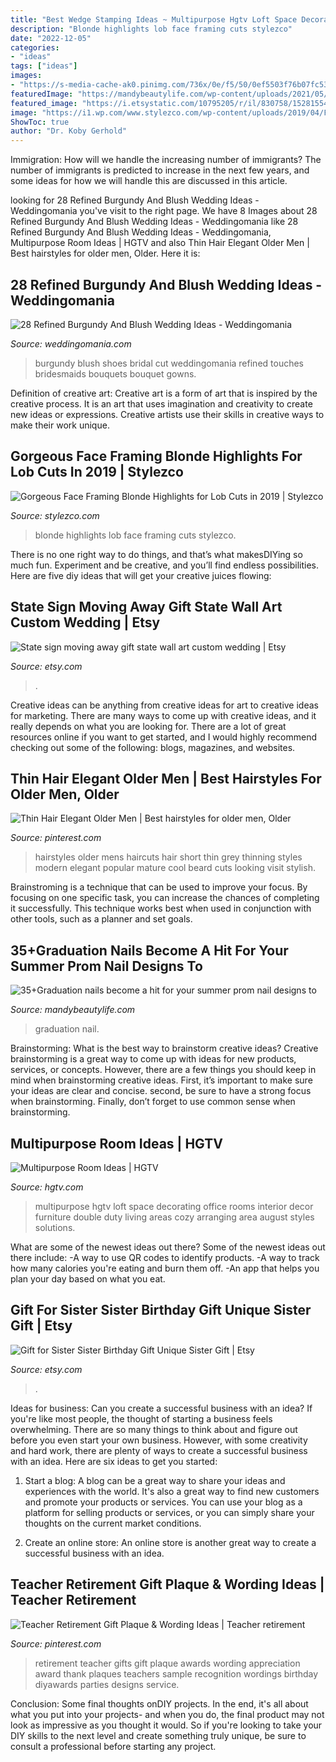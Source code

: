 ```yaml
---
title: "Best Wedge Stamping Ideas ~ Multipurpose Hgtv Loft Space Decorating Office Rooms Interior Decor Furniture Double Duty Living Areas Cozy Arranging Area August Styles Solutions"
description: "Blonde highlights lob face framing cuts stylezco"
date: "2022-12-05"
categories:
- "ideas"
tags: ["ideas"]
images:
- "https://s-media-cache-ak0.pinimg.com/736x/0e/f5/50/0ef5503f76b07fc5393c56c352584543--teacher-retirement-gifts-best-music.jpg"
featuredImage: "https://mandybeautylife.com/wp-content/uploads/2021/05/35-9.jpg"
featured_image: "https://i.etsystatic.com/10795205/r/il/830758/1528155480/il_794xN.1528155480_boq3.jpg"
image: "https://i1.wp.com/www.stylezco.com/wp-content/uploads/2019/04/Face-Framing-Blonde-Highlights-for-Lob-Cuts.jpeg?fit=593%2C798&amp;ssl=1"
ShowToc: true
author: "Dr. Koby Gerhold"
---
```



Immigration: How will we handle the increasing number of immigrants?
The number of immigrants is predicted to increase in the next few years, and some ideas for how we will handle this are discussed in this article.

	

		
looking for 28 Refined Burgundy And Blush Wedding Ideas - Weddingomania you've visit to the right page. We have 8 Images about 28 Refined Burgundy And Blush Wedding Ideas - Weddingomania like 28 Refined Burgundy And Blush Wedding Ideas - Weddingomania, Multipurpose Room Ideas | HGTV and also Thin Hair Elegant Older Men | Best hairstyles for older men, Older. Here it is:
		
    
## 28 Refined Burgundy And Blush Wedding Ideas - Weddingomania

<img loading=lazy src="https://i.weddingomania.com/2016/08/16-laset-cut-burgundy-wedidng-shoes.jpg" onerror="this.onerror=null;this.src='https://tse3.mm.bing.net/th?id=OIP.b1H9LEMT14zSPoa3s7EpKAHaIQ&amp;pid=15.1';" alt="28 Refined Burgundy And Blush Wedding Ideas - Weddingomania">

_Source: weddingomania.com_

>burgundy blush shoes bridal cut weddingomania refined touches bridesmaids bouquets bouquet gowns. 

	

Definition of creative art:
Creative art is a form of art that is inspired by the creative process. It is an art that uses imagination and creativity to create new ideas or expressions. Creative artists use their skills in creative ways to make their work unique.

    
## Gorgeous Face Framing Blonde Highlights For Lob Cuts In 2019 | Stylezco

<img loading=lazy src="https://i1.wp.com/www.stylezco.com/wp-content/uploads/2019/04/Face-Framing-Blonde-Highlights-for-Lob-Cuts.jpeg?fit=593%2C798&amp;ssl=1" onerror="this.onerror=null;this.src='https://tse4.mm.bing.net/th?id=OIP.4v6qM1P4CM0NeotEYsoTIwHaJ9&amp;pid=15.1';" alt="Gorgeous Face Framing Blonde Highlights for Lob Cuts in 2019 | Stylezco">

_Source: stylezco.com_

>blonde highlights lob face framing cuts stylezco. 

	

There is no one right way to do things, and that’s what makesDIYing so much fun. Experiment and be creative, and you’ll find endless possibilities. Here are five diy ideas that will get your creative juices flowing:

    
## State Sign Moving Away Gift State Wall Art Custom Wedding | Etsy

<img loading=lazy src="https://i.etsystatic.com/10795205/r/il/830758/1528155480/il_794xN.1528155480_boq3.jpg" onerror="this.onerror=null;this.src='https://tse2.mm.bing.net/th?id=OIP.m8gu92pKHTT2791kfLIQ2wHaJ4&amp;pid=15.1';" alt="State sign moving away gift state wall art custom wedding | Etsy">

_Source: etsy.com_

>. 

	

Creative ideas can be anything from creative ideas for art to creative ideas for marketing. There are many ways to come up with creative ideas, and it really depends on what you are looking for. There are a lot of great resources online if you want to get started, and I would highly recommend checking out some of the following: blogs, magazines, and websites.

    
## Thin Hair Elegant Older Men | Best Hairstyles For Older Men, Older

<img loading=lazy src="https://i.pinimg.com/736x/f8/8d/10/f88d10aea49d73040826b49df6037dfb.jpg" onerror="this.onerror=null;this.src='https://tse1.mm.bing.net/th?id=OIP.5XTHg6n8Gma72RT7DphHIwHaJ-&amp;pid=15.1';" alt="Thin Hair Elegant Older Men | Best hairstyles for older men, Older">

_Source: pinterest.com_

>hairstyles older mens haircuts hair short thin grey thinning styles modern elegant popular mature cool beard cuts looking visit stylish. 

	

Brainstroming is a technique that can be used to improve your focus. By focusing on one specific task, you can increase the chances of completing it successfully. This technique works best when used in conjunction with other tools, such as a planner and set goals.

    
## 35+Graduation Nails Become A Hit For Your Summer Prom Nail Designs To

<img loading=lazy src="https://mandybeautylife.com/wp-content/uploads/2021/05/35-9.jpg" onerror="this.onerror=null;this.src='https://tse4.mm.bing.net/th?id=OIP.UjhSGeMbf0eFkdZ0kdAixwHaLH&amp;pid=15.1';" alt="35+Graduation nails become a hit for your summer prom nail designs to">

_Source: mandybeautylife.com_

>graduation nail. 

	

Brainstorming: What is the best way to brainstorm creative ideas?
Creative brainstorming is a great way to come up with ideas for new products, services, or concepts. However, there are a few things you should keep in mind when brainstorming creative ideas. First, it’s important to make sure your ideas are clear and concise. second, be sure to have a strong focus when brainstorming. Finally, don’t forget to use common sense when brainstorming.

    
## Multipurpose Room Ideas | HGTV

<img loading=lazy src="https://hgtvhome.sndimg.com/content/dam/images/hgtv/fullset/2006/12/20/0/august_deskarea.jpg.rend.hgtvcom.966.725.suffix/1400939475958.jpeg" onerror="this.onerror=null;this.src='https://tse3.mm.bing.net/th?id=OIP.zmC-qlJ1i6aOEBqX3jjOzQHaFj&amp;pid=15.1';" alt="Multipurpose Room Ideas | HGTV">

_Source: hgtv.com_

>multipurpose hgtv loft space decorating office rooms interior decor furniture double duty living areas cozy arranging area august styles solutions. 

	

What are some of the newest ideas out there?
Some of the newest ideas out there include: 
-A way to use QR codes to identify products. 
-A way to track how many calories you're eating and burn them off. 
-An app that helps you plan your day based on what you eat.

    
## Gift For Sister Sister Birthday Gift Unique Sister Gift | Etsy

<img loading=lazy src="https://i.etsystatic.com/5762947/r/il/56f000/2304640562/il_794xN.2304640562_8cms.jpg" onerror="this.onerror=null;this.src='https://tse3.mm.bing.net/th?id=OIP.FbV8UvEkYcIHIlOAsHxNMAHaHa&amp;pid=15.1';" alt="Gift for Sister Sister Birthday Gift Unique Sister Gift | Etsy">

_Source: etsy.com_

>. 

	

Ideas for business: Can you create a successful business with an idea?
If you're like most people, the thought of starting a business feels overwhelming. There are so many things to think about and figure out before you even start your own business. However, with some creativity and hard work, there are plenty of ways to create a successful business with an idea. Here are six ideas to get you started:
1) Start a blog: A blog can be a great way to share your ideas and experiences with the world. It's also a great way to find new customers and promote your products or services. You can use your blog as a platform for selling products or services, or you can simply share your thoughts on the current market conditions.

2) Create an online store: An online store is another great way to create a successful business with an idea.

    
## Teacher Retirement Gift Plaque &amp; Wording Ideas | Teacher Retirement

<img loading=lazy src="https://s-media-cache-ak0.pinimg.com/736x/0e/f5/50/0ef5503f76b07fc5393c56c352584543--teacher-retirement-gifts-best-music.jpg" onerror="this.onerror=null;this.src='https://tse4.mm.bing.net/th?id=OIP.7HBroh2vcFpD6GWVHCpGRQHaJ_&amp;pid=15.1';" alt="Teacher Retirement Gift Plaque &amp; Wording Ideas | Teacher retirement">

_Source: pinterest.com_

>retirement teacher gifts gift plaque awards wording appreciation award thank plaques teachers sample recognition wordings birthday diyawards parties designs service. 

	

Conclusion: Some final thoughts onDIY projects.
In the end, it's all about what you put into your projects- and when you do, the final product may not look as impressive as you thought it would. So if you're looking to take your DIY skills to the next level and create something truly unique, be sure to consult a professional before starting any project.


